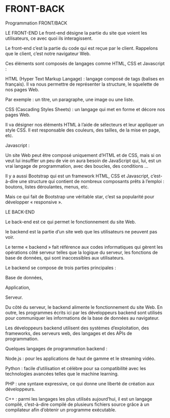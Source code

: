 # FRONT-BACK
Programmation FRONT/BACK



LE FRONT-END 
Le front-end désigne la partie du site que voient les utilisateurs, ce avec quoi ils interagissent.

Le front-end c’est la partie du code qui est reçue par le client. Rappelons que le client, c’est notre navigateur Web. 

Ces éléments sont composés de langages comme HTML, CSS et Javascript :

HTML (Hyper Text Markup Langage) : langage composé de tags (balises en français). Il va nous permettre de représenter la structure, le squelette de nos pages Web.

Par exemple : un titre, un paragraphe, une image ou une liste.

CSS (Cascading Styles Sheets) : un langage qui met en forme et décore nos pages Web.

Il va désigner nos éléments HTML à l’aide de sélecteurs et leur appliquer un style CSS. Il est responsable des couleurs, des tailles, de la mise en page, etc.


Javascript : 

Un site Web peut être composé uniquement d’HTML et de CSS, mais si on veut lui insuffler un peu de vie on aura besoin de JavaScript qui, lui, est un vrai langage de programmation, avec des boucles, des conditions …

Il y a aussi Bootstrap qui est un framework HTML, CSS et Javascript, c’est-à-dire une structure qui contient de nombreux composants prêts à l’emploi : boutons, listes déroulantes, menus, etc.

Mais ce qui fait de Bootstrap une véritable star, c’est sa popularité pour développer « responsive ».

LE BACK-END

Le back-end est ce qui permet le fonctionnement du site Web.

le backend est la partie d’un site web que les utilisateurs ne peuvent pas voir.

Le terme « backend » fait référence aux codes informatiques qui gèrent les opérations côté serveur telles que la logique du serveur, les fonctions de base de données, qui sont inaccessibles aux utilisateurs.

Le backend se compose de trois parties principales :

Base de données,

Application,

Serveur.

Du côté du serveur, le backend alimente le fonctionnement du site Web. En outre, les programmes écrits ici par les développeurs backend sont utilisés pour communiquer les informations de la base de données au navigateur.

Les développeurs backend utilisent des systèmes d’exploitation, des frameworks, des serveurs web, des langages et des APIs de programmation.

Quelques langages de programmation backend : 

Node.js : pour les applications de haut de gamme et le streaming vidéo.

Python : facile d’utilisation et célèbre pour sa compatibilité avec les technologies avancées telles que le machine learning.

PHP : une syntaxe expressive, ce qui donne une liberté de création aux développeurs.

C++ : parmi les langages les plus utilisés aujourd’hui, il est un langage compilé, c’est-à-dire compilé de plusieurs fichiers source grâce à un compilateur afin d’obtenir un programme exécutable.
